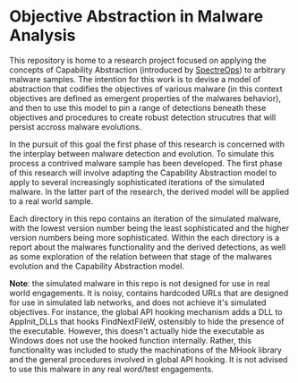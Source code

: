 # Objective Abstraction in Malware Analysis

This repository is home to a research project focused on applying the concepts of Capability Abstraction (introduced by [SpectreOps](https://posts.specterops.io/capability-abstraction-fbeaeeb26384)) to arbitrary malware samples. The intention for this work is to devise a model of abstraction that codifies the objectives of various malware (in this context objectives are defined as emergent properties of the malwares behavior), and then to use this model to pin a range of detections beneath these objectives and procedures to create robust detection strucutres that will persist accross malware evolutions. 

In the pursuit of this goal the first phase of this research is concerned with the interplay between malware detection and evolution. To simulate this process a contrived malware sample has been developed. The first phase of this research will involve adapting the Capability Abstraction model to apply to several increasingly sophisticated iterations of the simulated malware. In the latter part of the research, the derived model will be applied to a real world sample. 

Each directory in this repo contains an iteration of the simulated malware, with the lowest version number being the least sophisticated and the higher version numbers being more sophisticated. Within the each directory is a report about the malwares functionality and the derived detections, as well as some exploration of the relation between that stage of the malwares evolution and the Capability Abstraction model. 

**Note**: the simulated malware in this repo is not designed for use in real world engagements. It is noisy, contains hardcoded URLs that are designed for use in simulated lab networks, and does not achieve it's simulated objectives. For instance, the global API hooking mechanism adds a DLL to AppInit_DLLs that hooks FindNextFileW, ostensibly to hide the presence of the executable. However, this doesn't actually hide the executable as Windows does not use the hooked function internally. Rather, this functionality was included to study the machinations of the MHook library and the general procedures involved in global API hooking. It is not advised to use this malware in any real word/test engagements. 

